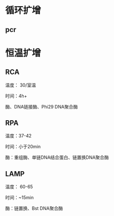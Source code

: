 # 循环扩增

## pcr




# 恒温扩增

## RCA

温度： 30/室温

时间：4h+

酶、DNA链接酶、Phi29 DNA聚合酶


## RPA

温度：37-42

时间：小于20min

酶：重组酶、单链DNA结合蛋白、链置换DNA聚合酶

## LAMP


温度： 60-65

时间：~15min

酶：链置换、Bst DNA聚合酶
